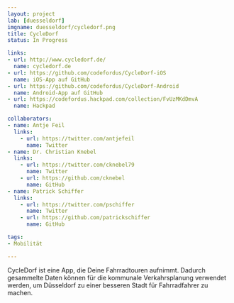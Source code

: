 ```yaml
---
layout: project
lab: [duesseldorf]
imgname: duesseldorf/cycledorf.png
title: CycleDorf
status: In Progress

links:
- url: http://www.cycledorf.de/
  name: cycledorf.de
- url: https://github.com/codefordus/CycleDorf-iOS
  name: iOS-App auf GitHub
- url: https://github.com/codefordus/CycleDorf-Android
  name: Android-App auf GitHub
- url: https://codefordus.hackpad.com/collection/FvUzMKdDmvA
  name: Hackpad

collaborators:
- name: Antje Feil
  links:
    - url: https://twitter.com/antjefeil
      name: Twitter
- name: Dr. Christian Knebel
  links:
    - url: https://twitter.com/cknebel79
      name: Twitter
    - url: https://github.com/cknebel
      name: GitHub
- name: Patrick Schiffer
  links:
    - url: https://twitter.com/pschiffer
      name: Twitter
    - url: https://github.com/patrickschiffer
      name: GitHub

tags:
- Mobilität

---
```


CycleDorf ist eine App, die Deine Fahrradtouren aufnimmt. Dadurch gesammelte Daten können für die kommunale Verkahrsplanung verwendet werden, um Düsseldorf zu einer besseren Stadt für Fahrradfahrer zu machen.
